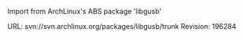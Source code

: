 Import from ArchLinux's ABS package 'libgusb'

URL: svn://svn.archlinux.org/packages/libgusb/trunk
Revision: 196284
